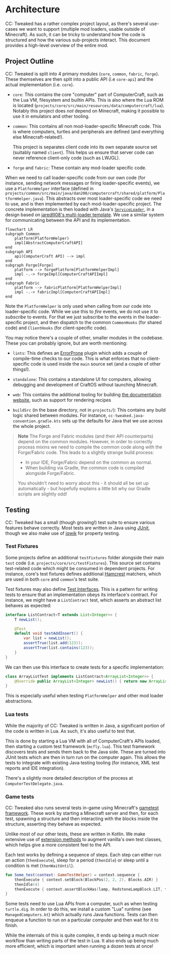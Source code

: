 <!--
SPDX-FileCopyrightText: 2022 The CC: Tweaked Developers

SPDX-License-Identifier: MPL-2.0
-->

# Architecture
CC: Tweaked has a rather complex project layout, as there's several use-cases we want to support (multiple mod loaders,
usable outside of Minecraft). As such, it can be tricky to understand how the code is structured and how the various
sub-projects interact. This document provides a high-level overview of the entire mod.

## Project Outline
CC: Tweaked is split into 4 primary modules (`core`, `common`, `fabric`, `forge`). These themselves are then split into
a public API (i.e `core-api`) and the actual implementation (i.e. `core`).

 - `core`: This contains the core "computer" part of ComputerCraft, such as the Lua VM, filesystem and builtin APIs.
   This is also where the Lua ROM is located (`projects/core/src/main/resources/data/computercraft/lua`). Notably this
   project does _not_ depend on Minecraft, making it possible to use it in emulators and other tooling.

 - `common`: This contains all non mod-loader-specific Minecraft code. This is where computers, turtles and peripherals
   are defined (and everything else Minecraft-related!).

   This project is separates client code into its own separate source set (suitably named `client`). This helps us
   ensure that server code can never reference client-only code (such as LWJGL).

 - `forge` and `fabric`: These contain any mod-loader specific code.

When we need to call loader-specific code from our own code (for instance, sending network messages or firing
loader-specific events), we use a `PlatformHelper` interface (defined in
`projects/common/src/main/java/dan200/computercraft/shared/platform/PlatformHelper.java`). This abstracts over most
loader-specific code we need to use, and is then implemented by each mod-loader-specific project. The concrete
implementation is then loaded with Java's [`ServiceLoader`][ServiceLoader], in a design based on [jaredlll08's
multi-loader template][MultiLoader-Template]. We use a similar system for communicating between the API and its
implementation.

```mermaid
flowchart LR
subgraph Common
    platform(PlatformHelper)
    impl[AbstractComputerCraftAPI]
end
subgraph API
    api(ComputerCraft API) --> impl
end
subgraph Forge[Forge]
    platform --> forgePlatform[PlatformHelperImpl]
    impl -.-> forgeImpl[ComputerCraftAPIImpl]
end
subgraph Fabric
    platform --> fabricPlatform[PlatformHelperImpl]
    impl -.-> fabricImpl[ComputerCraftAPIImpl]
end
```

Note the `PlatformHelper` is only used when calling from our code into loader-specific code. While we use this to _fire_
events, we do not use it to _subscribe_ to events. For that we just subscribe to the events in the loader-specific
project, and then dispatch to the common `CommonHooks` (for shared code) and `ClientHooks` (for client-specific code).

You may notice there's a couple of other, smaller modules in the codebase. These you can probably ignore, but are worth
mentioning:

 - `lints`: This defines an [ErrorProne] plugin which adds a couple of compile-time checks to our code. This is what
   enforces that no client-specific code is used inside the `main` source set (and a couple of other things!).

 - `standalone`: This contains a standalone UI for computers, allowing debugging and development of CraftOS without
   launching Minecraft.

 - `web`: This contains the additional tooling for building [the documentation website][tweaked.cc], such as support for
   rendering recipes

 - `buildSrc` (in the base directory, not in `projects/`): This contains any build logic shared between modules. For
   instance, `cc-tweaked.java-convention.gradle.kts` sets up the defaults for Java that we use across the whole project.

> **Note**
> The Forge and Fabric modules (and their API counterparts) depend on the common modules. However, in order to correctly
> process mixins we need to compile the common code along with the Forge/Fabric code. This leads to a slightly strange
> build process:
>
>  - In your IDE, Forge/Fabric depend on the common as normal.
>  - When building via Gradle, the common code is compiled alongside Forge/Fabric.
>
> You shouldn't need to worry about this - it should all be set up automatically - but hopefully explains a little bit
> why our Gradle scripts are slightly odd!

## Testing
CC: Tweaked has a small (though growing!) test suite to ensure various features behave correctly. Most tests are written
in Java using [JUnit], though we also make use of [jqwik] for property testing.

### Test Fixtures
Some projects define an additional `testFixtures` folder alongside their main `test` code (i.e.
`projects/core/src/testFixtures`). This source set contains test-related code which might be consumed in dependent
projects. For instance, core's test fixtures defines additional [Hamcrest] matchers, which are used in both `core` and
`common`'s test suite.

Test fixtures may also define [Test Interfaces]. This is a pattern for writing tests to ensure that an implementation
obeys its interface's contract. For instance, we might have a `ListContract` test, which asserts an abstract list
behaves as expected:

```java
interface ListContract<T extends List<Integer>> {
    T newList();

    @Test
    default void testAddInsert() {
        var list = newList();
        assertTrue(list.add(123));
        assertTrue(list.contains(123));
    }
}
```

We can then use this interface to create tests for a specific implementation:

```java
class ArrayListTest implements ListContract<ArrayList<Integer>> {
    @Override public ArrayList<Integer> newList() { return new ArrayList<>(); }
}
```

This is especially useful when testing `PlatformHelper` and other mod loader abstractions.

### Lua tests
While the majority of CC: Tweaked is written in Java, a significant portion of the code is written in Lua. As such, it's
also useful to test that.

This is done by starting a Lua VM with all of ComputerCraft's APIs loaded, then starting a custom test framework
(`mcfly.lua`). This test framework discovers tests and sends them back to the Java side. These are turned into JUnit
tests which are then in turn run on the computer again. This allows the tests to integrate with existing Java testing
tooling (for instance, XML test reports and IDE integration).

There's a slightly more detailed description of the process at `ComputerTestDelegate.java`.

### Game tests
CC: Tweaked also runs several tests in-game using Minecraft's [gametest framework][mc-test]. These work by starting
a Minecraft server and then, for each test, spawning a structure and then interacting with the blocks inside the
structure, asserting they behave as expected.

Unlike most of our other tests, these are written in Kotlin. We make extensive use of [extension methods] to augment
vanilla's own test classes, which helps give a more consistent feel to the API.

Each test works by defining a sequence of steps. Each step can either run an action (`thenExecute`), sleep for a period
(`thenIdle`) or sleep until a condition is met (`thenWaitUntil`).

```kotlin
fun Some_test(context: GameTestHelper) = context.sequence {
    thenExecute { context.setBlock(BlockPos(2, 2, 2), Blocks.AIR) }
    thenIdle(4)
    thenExecute { context.assertBlockHas(lamp, RedstoneLampBlock.LIT, false, "Lamp should not be lit") }
}
```

Some tests need to use Lua APIs from a computer, such as when testing `turtle.dig`. In order to do this, we install
a custom "Lua" runtime (see `ManagedComputers.kt`) which actually runs Java functions. Tests can then enqueue a function
to run on a particular computer and then wait for it to finish.

While the internals of this is quite complex, it ends up being a much nicer workflow than writing parts of the test in
Lua. It also ends up being much more efficient, which is important when running a dozen tests at once!

[MultiLoader-Template]: https://github.com/jaredlll08/MultiLoader-Template/ "MultiLoader-Template - A template for a Forge + Fabric project setup using a Common source set."
[ServiceLoader]: https://docs.oracle.com/en/java/javase/17/docs/api/java.base/java/util/ServiceLoader.html "ServiceLoader (Java SE 17 and JDK 17)"
[ErrorProne]: https://errorprone.info/ "ErrorProne"
[tweaked.cc]: https://tweaked.cc "CC: Tweaked"
[JUnit]: https://junit.org/junit5/ "JUnit 5"
[jqwik]: https://jqwik.net/
[Hamcrest]: https://hamcrest.org/JavaHamcrest/ "Java Hamcrest"
[Test Interfaces]: https://junit.org/junit5/docs/current/user-guide/#writing-tests-test-interfaces-and-default-methods
[mc-test]: https://www.youtube.com/watch?v=vXaWOJTCYNg "Testing Minecraft in Minecraft on YouTube"
[extension methods]: https://kotlinlang.org/docs/extensions.html "Extensions | Kotlin"
